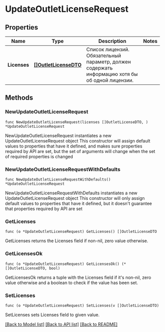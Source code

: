 # UpdateOutletLicenseRequest

## Properties

Name | Type | Description | Notes
------------ | ------------- | ------------- | -------------
**Licenses** | [**[]OutletLicenseDTO**](OutletLicenseDTO.md) | Список лицензий. Обязательный параметр, должен содержать информацию хотя бы об одной лицензии.  | 

## Methods

### NewUpdateOutletLicenseRequest

`func NewUpdateOutletLicenseRequest(licenses []OutletLicenseDTO, ) *UpdateOutletLicenseRequest`

NewUpdateOutletLicenseRequest instantiates a new UpdateOutletLicenseRequest object
This constructor will assign default values to properties that have it defined,
and makes sure properties required by API are set, but the set of arguments
will change when the set of required properties is changed

### NewUpdateOutletLicenseRequestWithDefaults

`func NewUpdateOutletLicenseRequestWithDefaults() *UpdateOutletLicenseRequest`

NewUpdateOutletLicenseRequestWithDefaults instantiates a new UpdateOutletLicenseRequest object
This constructor will only assign default values to properties that have it defined,
but it doesn't guarantee that properties required by API are set

### GetLicenses

`func (o *UpdateOutletLicenseRequest) GetLicenses() []OutletLicenseDTO`

GetLicenses returns the Licenses field if non-nil, zero value otherwise.

### GetLicensesOk

`func (o *UpdateOutletLicenseRequest) GetLicensesOk() (*[]OutletLicenseDTO, bool)`

GetLicensesOk returns a tuple with the Licenses field if it's non-nil, zero value otherwise
and a boolean to check if the value has been set.

### SetLicenses

`func (o *UpdateOutletLicenseRequest) SetLicenses(v []OutletLicenseDTO)`

SetLicenses sets Licenses field to given value.



[[Back to Model list]](../README.md#documentation-for-models) [[Back to API list]](../README.md#documentation-for-api-endpoints) [[Back to README]](../README.md)


